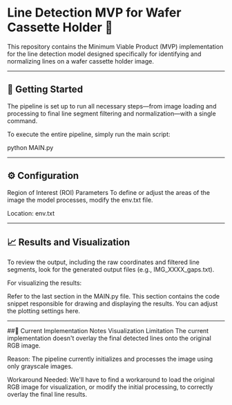 # Line Detection MVP for Wafer Cassette Holder 📏
This repository contains the Minimum Viable Product (MVP) implementation for the line detection model designed specifically for identifying and normalizing lines on a wafer cassette holder image.

***

## 🚀 Getting Started
The pipeline is set up to run all necessary steps—from image loading and processing to final line segment filtering and normalization—with a single command.

To execute the entire pipeline, simply run the main script:

python MAIN.py

***
## ⚙️ Configuration
Region of Interest (ROI) Parameters
To define or adjust the areas of the image the model processes, modify the env.txt file.

Location: env.txt
***


## 📈 Results and Visualization
To review the output, including the raw coordinates and filtered line segments, look for the generated output files (e.g., IMG_XXXX_gaps.txt).

For visualizing the results:

Refer to the last section in the MAIN.py file. This section contains the code snippet responsible for drawing and displaying the results. You can adjust the plotting settings here.
***
##🚧 Current Implementation Notes
Visualization Limitation
The current implementation doesn't overlay the final detected lines onto the original RGB image.

Reason: The pipeline currently initializes and processes the image using only grayscale images.

Workaround Needed: We'll have to find a workaround to load the original RGB image for visualization, or modify the initial processing, to correctly overlay the final line results.
